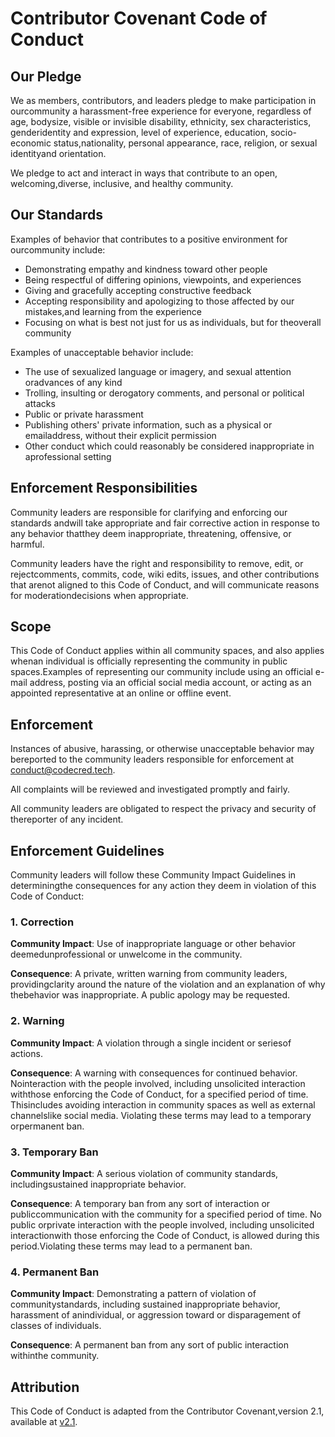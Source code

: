 # Contributor Covenant Code of Conduct

## Our Pledge

We as members, contributors, and leaders pledge to make participation in ourcommunity a harassment-free experience for everyone, regardless of age, bodysize, visible or invisible disability, ethnicity, sex characteristics, genderidentity and expression, level of experience, education, socio-economic status,nationality, personal appearance, race, religion, or sexual identityand orientation.

We pledge to act and interact in ways that contribute to an open, welcoming,diverse, inclusive, and healthy community.

## Our Standards

Examples of behavior that contributes to a positive environment for ourcommunity include:

* Demonstrating empathy and kindness toward other people
* Being respectful of differing opinions, viewpoints, and experiences
* Giving and gracefully accepting constructive feedback
* Accepting responsibility and apologizing to those affected by our mistakes,and learning from the experience
* Focusing on what is best not just for us as individuals, but for theoverall community

Examples of unacceptable behavior include:

* The use of sexualized language or imagery, and sexual attention oradvances of any kind
* Trolling, insulting or derogatory comments, and personal or political attacks
* Public or private harassment
* Publishing others' private information, such as a physical or emailaddress, without their explicit permission
* Other conduct which could reasonably be considered inappropriate in aprofessional setting

## Enforcement Responsibilities

Community leaders are responsible for clarifying and enforcing our standards andwill take appropriate and fair corrective action in response to any behavior thatthey deem inappropriate, threatening, offensive, or harmful.

Community leaders have the right and responsibility to remove, edit, or rejectcomments, commits, code, wiki edits, issues, and other contributions that arenot aligned to this Code of Conduct, and will communicate reasons for moderationdecisions when appropriate.

## Scope

This Code of Conduct applies within all community spaces, and also applies whenan individual is officially representing the community in public spaces.Examples of representing our community include using an official e-mail address, posting via an official social media account, or acting as an appointed representative at an online or offline event.

## Enforcement

Instances of abusive, harassing, or otherwise unacceptable behavior may bereported to the community leaders responsible for enforcement at conduct@codecred.tech.

All complaints will be reviewed and investigated promptly and fairly.

All community leaders are obligated to respect the privacy and security of thereporter of any incident.

## Enforcement Guidelines

Community leaders will follow these Community Impact Guidelines in determiningthe consequences for any action they deem in violation of this Code of Conduct:

### 1. Correction

**Community Impact**: Use of inappropriate language or other behavior deemedunprofessional or unwelcome in the community.

**Consequence**: A private, written warning from community leaders, providingclarity around the nature of the violation and an explanation of why thebehavior was inappropriate. A public apology may be requested.

### 2. Warning

**Community Impact**: A violation through a single incident or seriesof actions.

**Consequence**: A warning with consequences for continued behavior. Nointeraction with the people involved, including unsolicited interaction withthose enforcing the Code of Conduct, for a specified period of time. Thisincludes avoiding interaction in community spaces as well as external channelslike social media. Violating these terms may lead to a temporary orpermanent ban.

### 3. Temporary Ban

**Community Impact**: A serious violation of community standards, includingsustained inappropriate behavior.

**Consequence**: A temporary ban from any sort of interaction or publiccommunication with the community for a specified period of time. No public orprivate interaction with the people involved, including unsolicited interactionwith those enforcing the Code of Conduct, is allowed during this period.Violating these terms may lead to a permanent ban.

### 4. Permanent Ban

**Community Impact**: Demonstrating a pattern of violation of communitystandards, including sustained inappropriate behavior, harassment of anindividual, or aggression toward or disparagement of classes of individuals.

**Consequence**: A permanent ban from any sort of public interaction withinthe community.

## Attribution

This Code of Conduct is adapted from the Contributor Covenant,version 2.1, available at
[v2.1](https://www.contributor-covenant.org/version/2/1/code_of_conduct.html).
